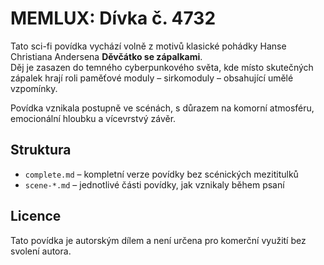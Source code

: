 # MEMLUX: Dívka č. 4732

Tato sci-fi povídka vychází volně z motivů klasické pohádky Hanse Christiana Andersena **Děvčátko se zápalkami**.  
Děj je zasazen do temného cyberpunkového světa, kde místo skutečných zápalek hrají roli paměťové moduly – sirkomoduly – obsahující umělé vzpomínky.

Povídka vznikala postupně ve scénách, s důrazem na komorní atmosféru, emocionální hloubku a vícevrstvý závěr.

## Struktura

- `complete.md` – kompletní verze povídky bez scénických mezititulků
- `scene-*.md` – jednotlivé části povídky, jak vznikaly během psaní

## Licence

Tato povídka je autorským dílem a není určena pro komerční využití bez svolení autora.
